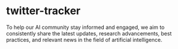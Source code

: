 # twitter-tracker
To help our AI community stay informed and engaged, we aim to consistently share the latest updates, research advancements, best practices, and relevant news in the field of artificial intelligence.
